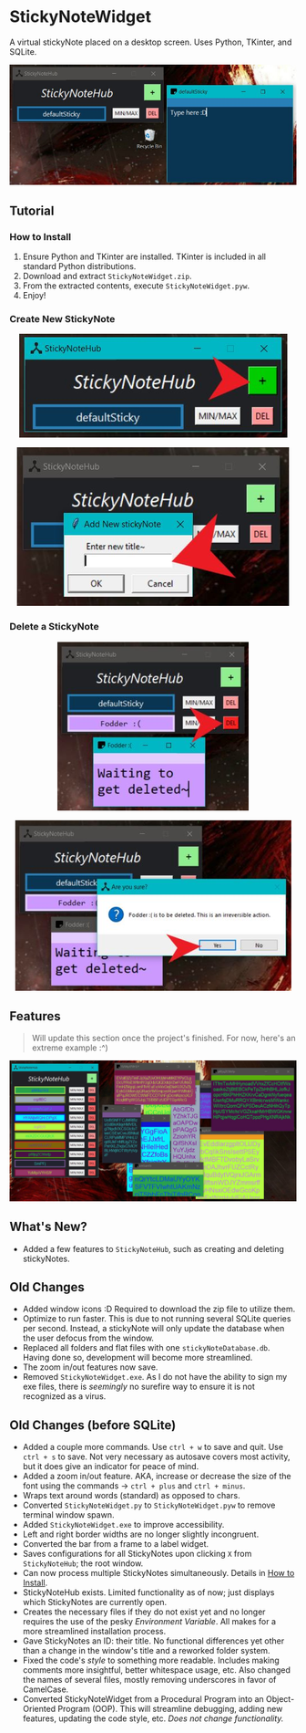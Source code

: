 # StickyNoteWidget
A virtual stickyNote placed on a desktop screen.
Uses Python, TKinter, and SQLite.

<p align="center">
  <img src="examples/basic.JPG" alt="Basic example of StickyNoteWidget in action">
</p>

## Tutorial
### How to Install 
1. Ensure Python and TKinter are installed. TKinter is included in all standard Python distributions.
2. Download and extract `StickyNoteWidget.zip`.
4. From the extracted contents, execute `StickyNoteWidget.pyw`.
5. Enjoy!

### Create New StickyNote

<p align="center">
  <img src="examples/createNewStickyNote1.JPG">
</p>

<p align="center">
  <img src="examples/createNewStickyNote2.JPG">
</p>

### Delete a StickyNote

<p align="center">
  <img src="examples/deleteStickyNote1.JPG">
</p>

<p align="center">
  <img src="examples/deleteStickyNote2.JPG">
</p>

## Features
> Will update this section once the project's finished. For now, here's an extreme example :^)

<p align="center">
  <img src="examples/extreme.JPG">
</p>

## What's New?
- Added a few features to `StickyNoteHub`, such as creating and deleting stickyNotes.

## Old Changes
- Added window icons :D Required to download the zip file to utilize them.
- Optimize to run faster. This is due to not running several SQLite queries per second. Instead, a stickyNote will only update the database when the user defocus from the window.
- Replaced all folders and flat files with one `stickyNoteDatabase.db`. Having done so, development will become more streamlined.
- The zoom in/out features now save.
- Removed `StickyNoteWidget.exe`. As I do not have the ability to sign my exe files, there is *seemingly* no surefire way to ensure it is not recognized as a virus.

## Old Changes (before SQLite)
- Added a couple more commands. Use `ctrl + w` to save and quit. Use `ctrl + s` to save. Not very necessary as autosave covers most activity, but it does give an indicator for peace of mind.
- Added a zoom in/out feature. AKA, increase or decrease the size of the font using the commands -> `ctrl + plus` and `ctrl + minus`.
- Wraps text around words (standard) as opposed to chars.
- Converted `StickyNoteWidget.py` to `StickyNoteWidget.pyw` to remove terminal window spawn.
- Added `StickyNoteWidget.exe` to improve accessibility.
- Left and right border widths are no longer slightly incongruent.
- Converted the bar from a frame to a label widget.
- Saves configurations for all StickyNotes upon clicking `X` from `StickyNoteHub`; the root window.
- Can now process multiple StickyNotes simultaneously. Details in [How to Install](#how-to-install).
- StickyNoteHub exists. Limited functionality as of now; just displays which StickyNotes are currently open.
- Creates the necessary files if they do not exist yet and no longer requires the use of the pesky _Environment Variable_. All makes for a more streamlined installation process.
- Gave StickyNotes an ID: their title. No functional differences yet other than a change in the window's title and a reworked folder system.
- Fixed the code's _style_ to something more readable. Includes making comments more insightful, better whitespace usage, etc. Also changed the names of several files, mostly removing underscores in favor of CamelCase.
- Converted StickyNoteWidget from a Procedural Program into an Object-Oriented Program (OOP). This will streamline debugging, adding new features, updating the code style, etc. _Does not change functionality._
